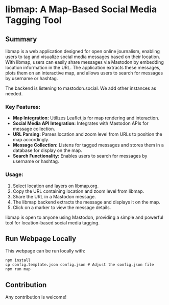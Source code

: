 # libmap: A Map-Based Social Media Tagging Tool

## Summary

libmap is a web application designed for open online journalism, enabling users to tag and visualize social media messages based on their location. With libmap, users can easily share messages via Mastodon by embedding location information in the URL. The application extracts these messages, plots them on an interactive map, and allows users to search for messages by username or hashtag. 

The backend is listening to mastodon.social. We add other instances as needed.

### Key Features:
- **Map Integration:** Utilizes Leaflet.js for map rendering and interaction.
- **Social Media API Integration:** Integrates with Mastodon APIs for message collection.
- **URL Parsing:** Parses location and zoom level from URLs to position the map accordingly.
- **Message Collection:** Listens for tagged messages and stores them in a database for display on the map.
- **Search Functionality:** Enables users to search for messages by username or hashtag.

### Usage:
1. Select location and layers on libmap.org.
2. Copy the URL containing location and zoom level from libmap.
3. Share the URL in a Mastodon message.
4. The libmap backend extracts the message and displays it on the map.
5. Click on a marker to view the message details.

libmap is open to anyone using Mastodon, providing a simple and powerful tool for location-based social media tagging.

## Run Webpage Locally

This webpage can be run locally with:

    npm install
    cp config.template.json config.json # Adjust the config.json file
    npm run map



## Contribution

Any contribution is welcome!
